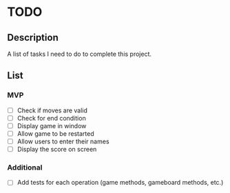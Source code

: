 # TODO

## Description

A list of tasks I need to do to complete this project.

## List

### MVP

- [ ] Check if moves are valid
- [ ] Check for end condition
- [ ] Display game in window
- [ ] Allow game to be restarted
- [ ] Allow users to enter their names
- [ ] Display the score on screen

### Additional

- [ ] Add tests for each operation (game methods, gameboard methods, etc.)

